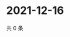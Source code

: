 # 2021-12-16

共 0 条

<!-- BEGIN WEIBO -->
<!-- 最后更新时间 Thu Dec 16 2021 03:10:04 GMT+0800 (China Standard Time) -->

<!-- END WEIBO -->
